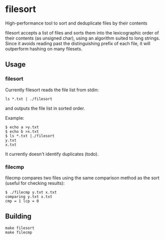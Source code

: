 # filesort
High-performance tool to sort and deduplicate files by their contents

filesort accepts a list of files and sorts them into the lexicographic order of their contents (as unsigned char), using an
algorithm suited to long strings.  Since it avoids reading past the distinguishing prefix of each file, it will outperform hashing 
on many filesets.

## Usage 


### filesort 

Currently filesort reads the file list from stdin:

    ls *.txt | ./filesort

and outputs the file list in sorted order.

Example:

    $ echo a >y.txt
    $ echo b >x.txt
    $ ls *.txt |./filesort 
    y.txt
    x.txt
   
It currently doesn't identify duplicates (todo).

### filecmp

filecmp compares two files using the same comparison method as the sort (useful for checking results):

    $ ./filecmp y.txt x.txt 
    comparing y.txt x.txt
    cmp = 1 lcp = 0

    
## Building

    make filesort
    make filecmp


